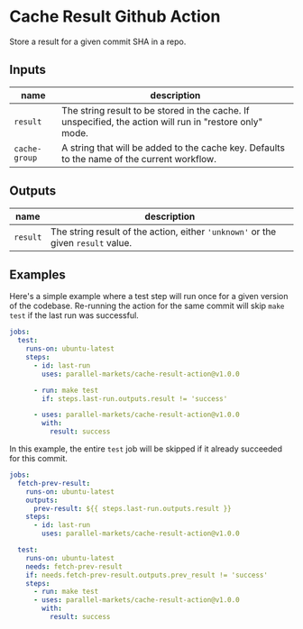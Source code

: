 # Cache Result Github Action

Store a result for a given commit SHA in a repo.

## Inputs

| name          | description                                                                                              |
| ------------- | -------------------------------------------------------------------------------------------------------- |
| `result`      | The string result to be stored in the cache. If unspecified, the action will run in "restore only" mode. |
| `cache-group` | A string that will be added to the cache key. Defaults to the name of the current workflow.              |

## Outputs

| name     | description                                                                      |
| -------- | -------------------------------------------------------------------------------- |
| `result` | The string result of the action, either `'unknown'` or the given `result` value. |

## Examples

Here's a simple example where a test step will run once for a given version of the codebase. Re-running the action for the same commit will skip `make test` if the last run was successful.

```yaml
jobs:
  test:
    runs-on: ubuntu-latest
    steps:
      - id: last-run
        uses: parallel-markets/cache-result-action@v1.0.0

      - run: make test
        if: steps.last-run.outputs.result != 'success'

      - uses: parallel-markets/cache-result-action@v1.0.0
        with:
          result: success
```

In this example, the entire `test` job will be skipped if it already succeeded for this commit.

```yaml
jobs:
  fetch-prev-result:
    runs-on: ubuntu-latest
    outputs:
      prev-result: ${{ steps.last-run.outputs.result }}
    steps:
      - id: last-run
        uses: parallel-markets/cache-result-action@v1.0.0

  test:
    runs-on: ubuntu-latest
    needs: fetch-prev-result
    if: needs.fetch-prev-result.outputs.prev_result != 'success'
    steps:
      - run: make test
      - uses: parallel-markets/cache-result-action@v1.0.0
        with:
          result: success
```
